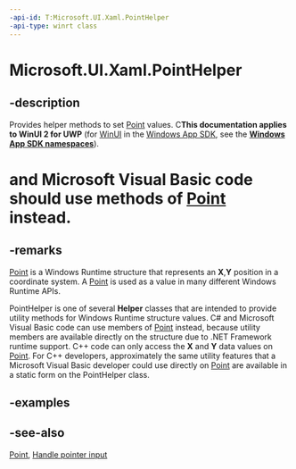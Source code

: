 ```yaml
---
-api-id: T:Microsoft.UI.Xaml.PointHelper
-api-type: winrt class
---
```


<!-- Class syntax.
public class PointHelper : Windows.UI.Xaml.IPointHelper
-->

# Microsoft.UI.Xaml.PointHelper

## -description

Provides helper methods to set [Point](/uwp/api/windows.foundation.point) values. C**This documentation applies to WinUI 2 for UWP** (for [WinUI](/windows/apps/winui/winui3/) in the [Windows App SDK](/windows/apps/windows-app-sdk/), see the **[Windows App SDK namespaces](/windows/windows-app-sdk/api/winrt/)**).

# and Microsoft Visual Basic code should use methods of [Point](/uwp/api/windows.foundation.point) instead.

## -remarks

 [Point](/uwp/api/windows.foundation.point) is a Windows Runtime structure that represents an **X**,**Y** position in a coordinate system. A [Point](/uwp/api/windows.foundation.point) is used as a value in many different Windows Runtime APIs.

PointHelper is one of several **Helper** classes that are intended to provide utility methods for Windows Runtime structure values. C# and Microsoft Visual Basic code can use members of [Point](/uwp/api/windows.foundation.point) instead, because utility members are available directly on the structure due to .NET Framework runtime support. C++ code can only access the **X** and **Y** data values on [Point](/uwp/api/windows.foundation.point). For C++ developers, approximately the same utility features that a Microsoft Visual Basic developer could use directly on [Point](/uwp/api/windows.foundation.point) are available in a static form on the PointHelper class.

## -examples

## -see-also

[Point](/uwp/api/windows.foundation.point), [Handle pointer input](/windows/apps/design/input/handle-pointer-input)
